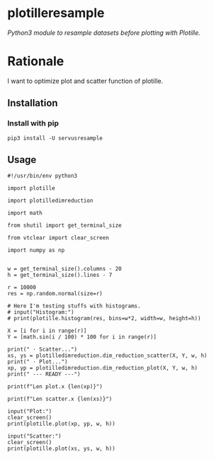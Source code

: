 # plotilleresample
*Python3 module to resample datasets before plotting with Plotille.*

# Rationale
I want to optimize plot and scatter function of plotille.

## Installation
### Install with pip
```
pip3 install -U servusresample
```

## Usage
```
#!/usr/bin/env python3

import plotille

import plotilledimreduction

import math

from shutil import get_terminal_size

from vtclear import clear_screen

import numpy as np


w = get_terminal_size().columns - 20
h = get_terminal_size().lines - 7

r = 10000
res = np.random.normal(size=r)

# Here I'm testing stuffs with histograms.
# input("Histogram:")
# print(plotille.histogram(res, bins=w*2, width=w, height=h))

X = [i for i in range(r)]
Y = [math.sin(i / 100) * 100 for i in range(r)]

print(" · Scatter...")
xs, ys = plotilledimreduction.dim_reduction_scatter(X, Y, w, h)
print(" · Plot...")
xp, yp = plotilledimreduction.dim_reduction_plot(X, Y, w, h)
print(" --- READY ---")

print(f"Len plot.x {len(xp)}")

print(f"Len scatter.x {len(xs)}")

input("Plot:")
clear_screen()
print(plotille.plot(xp, yp, w, h))

input("Scatter:")
clear_screen()
print(plotille.plot(xs, ys, w, h))
```
